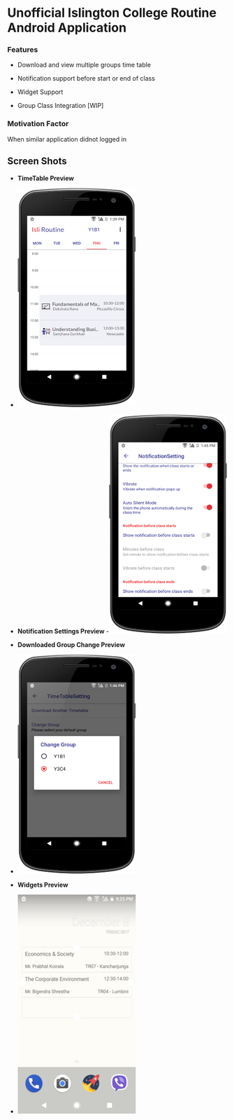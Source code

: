 
# Unofficial Islington College Routine Android Application

### Features

- Download and view multiple groups time table

- Notification support before start or end of class

- Widget Support

- Group Class Integration [WIP]

### Motivation Factor

When similar application didnot logged in

## Screen Shots

  - **TimeTable Preview**
  - <img src="https://github.com/blacpythoz/isliroutine/raw/master/screenshots/device-2017-12-10-220013.png" height=500 width=270>

  - **Notification Settings Preview**
  -<img src="https://github.com/blacpythoz/isliroutine/raw/master/screenshots/device-2017-12-10-220242.png" height=500 width=270>

  - **Downloaded Group Change Preview**
  - <img src="https://github.com/blacpythoz/isliroutine/raw/master/screenshots/device-2017-12-10-220416.png" height=500 width=270>

  - **Widgets Preview**
  - <img src="https://github.com/blacpythoz/isliroutine/raw/master/screenshots/device-2017-12-08-212545.png" height=500 width=270>
